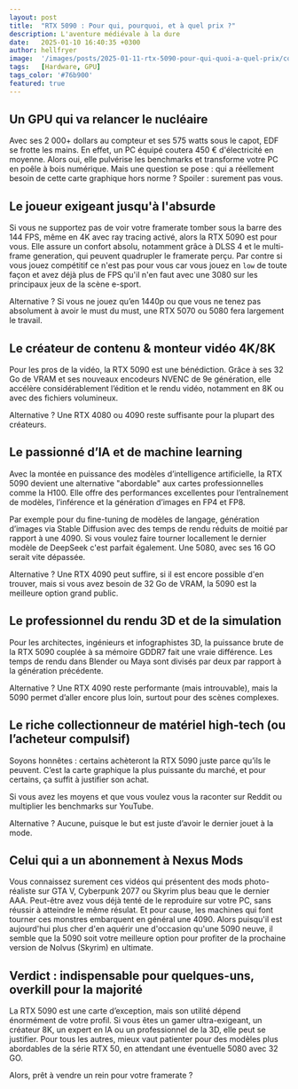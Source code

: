 ```yaml
---
layout: post
title:  "RTX 5090 : Pour qui, pourquoi, et à quel prix ?"
description: L'aventure médiévale à la dure
date:   2025-01-10 16:40:35 +0300
author: hellfryer
image:  '/images/posts/2025-01-11-rtx-5090-pour-qui-quoi-a-quel-prix/cover.webp'
tags:   [Hardware, GPU]
tags_color: '#76b900'
featured: true
---
```


## Un GPU qui va relancer le nucléaire
Avec ses 2 000+ dollars au compteur et ses 575 watts sous le capot, EDF se frotte les mains. En effet, un PC équipé coutera 450 € d'électricité en moyenne. Alors oui, elle pulvérise les benchmarks et transforme votre PC en poêle à bois numérique. Mais une question se pose : qui a réellement besoin de cette carte graphique hors norme ? Spoiler : surement pas vous.

## Le joueur exigeant jusqu'à l'absurde
Si vous ne supportez pas de voir votre framerate tomber sous la barre des 144 FPS, même en 4K avec ray tracing activé, alors la RTX 5090 est pour vous. Elle assure un confort absolu, notamment grâce à DLSS 4 et le multi-frame generation, qui peuvent quadrupler le framerate perçu. Par contre si vous jouez compétitif ce n'est pas pour vous car vous jouez en `low` de toute façon et avez déjà plus de FPS qu'il n'en faut avec une 3080 sur les principaux jeux de la scène e-sport.

Alternative ? Si vous ne jouez qu’en 1440p ou que vous ne tenez pas absolument à avoir le must du must, une RTX 5070 ou 5080 fera largement le travail.

## Le créateur de contenu & monteur vidéo 4K/8K
Pour les pros de la vidéo, la RTX 5090 est une bénédiction. Grâce à ses 32 Go de VRAM et ses nouveaux encodeurs NVENC de 9e génération, elle accélère considérablement l’édition et le rendu vidéo, notamment en 8K ou avec des fichiers volumineux.

Alternative ? Une RTX 4080 ou 4090 reste suffisante pour la plupart des créateurs.

## Le passionné d’IA et de machine learning
Avec la montée en puissance des modèles d’intelligence artificielle, la RTX 5090 devient une alternative "abordable" aux cartes professionnelles comme la H100. Elle offre des performances excellentes pour l’entraînement de modèles, l’inférence et la génération d’images en FP4 et FP8.

Par exemple pour du fine-tuning de modèles de langage, génération d’images via Stable Diffusion avec des temps de rendu réduits de moitié par rapport à une 4090. Si vous voulez faire tourner locallement le dernier modèle de DeepSeek c'est parfait également. Une 5080, avec ses 16 GO serait vite dépassée.

Alternative ? Une RTX 4090 peut suffire, si il est encore possible d'en trouver, mais si vous avez besoin de 32 Go de VRAM, la 5090 est la meilleure option grand public.

## Le professionnel du rendu 3D et de la simulation
Pour les architectes, ingénieurs et infographistes 3D, la puissance brute de la RTX 5090 couplée à sa mémoire GDDR7 fait une vraie différence. Les temps de rendu dans Blender ou Maya sont divisés par deux par rapport à la génération précédente.

Alternative ? Une RTX 4090 reste performante (mais introuvable), mais la 5090 permet d’aller encore plus loin, surtout pour des scènes complexes.

## Le riche collectionneur de matériel high-tech (ou l’acheteur compulsif)
Soyons honnêtes : certains achèteront la RTX 5090 juste parce qu’ils le peuvent. C’est la carte graphique la plus puissante du marché, et pour certains, ça suffit à justifier son achat.

Si vous avez les moyens et que vous voulez vous la raconter sur Reddit ou multiplier les benchmarks sur YouTube.

Alternative ? Aucune, puisque le but est juste d’avoir le dernier jouet à la mode.

## Celui qui a un abonnement à Nexus Mods
Vous connaissez surement ces vidéos qui présentent des mods photo-réaliste sur GTA V, Cyberpunk 2077 ou Skyrim plus beau que le dernier AAA. Peut-être avez vous déjà tenté de le reproduire sur votre PC, sans réussir à atteindre le même résulat. Et pour cause, les machines qui font tourner ces monstres embarquent en général une 4090. Alors puisqu'il est aujourd'hui plus cher d'en aquérir une d'occasion qu'une 5090 neuve, il semble que la 5090 soit votre meilleure option pour profiter de la prochaine version de Nolvus (Skyrim) en ultimate.

## Verdict : indispensable pour quelques-uns, overkill pour la majorité
La RTX 5090 est une carte d’exception, mais son utilité dépend énormément de votre profil. Si vous êtes un gamer ultra-exigeant, un créateur 8K, un expert en IA ou un professionnel de la 3D, elle peut se justifier. Pour tous les autres, mieux vaut patienter pour des modèles plus abordables de la série RTX 50, en attendant une éventuelle 5080 avec 32 GO.

Alors, prêt à vendre un rein pour votre framerate ?